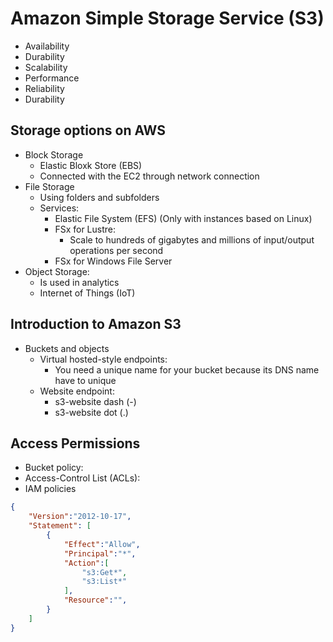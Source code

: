 # Amazon Simple Storage Service (S3)

* Availability
* Durability
* Scalability
* Performance
* Reliability
* Durability

## Storage options on AWS

* Block Storage
    * Elastic Bloxk Store (EBS)
    * Connected with the EC2 through network connection
* File Storage
    * Using folders and subfolders
    * Services:
        * Elastic File System (EFS) (Only with instances based on Linux)
        * FSx for Lustre:
            * Scale to hundreds of gigabytes and millions of input/output operations per second
        * FSx for Windows File Server
* Object Storage:
    * Is used in analytics
    * Internet of Things (IoT)

## Introduction to Amazon S3

* Buckets and objects
    * Virtual hosted-style endpoints:
        * You need a unique name for your bucket because its DNS name have to unique
    * Website endpoint:
        * s3-website dash (-)
        * s3-website dot (.)

## Access Permissions

* Bucket policy:
* Access-Control List (ACLs):
* IAM policies

```json
{
    "Version":"2012-10-17",
    "Statement": [
        {
            "Effect":"Allow",
            "Principal":"*",
            "Action":[
                "s3:Get*",
                "s3:List*"
            ],
            "Resource":"",
        }
    ]
}
```
